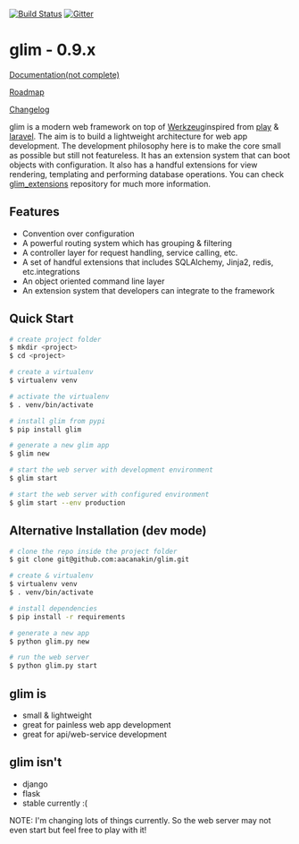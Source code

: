 [![Build
Status](https://travis-ci.org/aacanakin/glim.svg)](https://travis-ci.org/aacanakin/glim) [![Gitter](https://badges.gitter.im/Join%20Chat.svg)](https://gitter.im/aacanakin/glim?utm_source=badge&utm_medium=badge&utm_campaign=pr-badge&utm_content=badge)

glim - 0.9.x
============

[Documentation(not complete)](http://glim.readme.io)

[Roadmap](http://glim.readme.io/v0.8.6/docs/roadmap)

[Changelog](https://github.com/aacanakin/glim/blob/master/CHANGELOG.md)

glim is a modern web framework on top of [Werkzeug](http://werkzeug.pocoo.org/)inspired from [play](https://www.playframework.com/) & [laravel](http://laravel.com/). The aim is to build a lightweight architecture for web app development. The development philosophy here is to make the core small as possible but still not featureless. It has an extension system that can boot objects with configuration. It also has a handful extensions for view rendering, templating and performing database operations. You can check [glim_extensions](https://github.com/aacanakin/glim-extensions) repository for much more information.

Features
--------
- Convention over configuration
- A powerful routing system which has grouping & filtering
- A controller layer for request handling, service calling, etc.
- A set of handful extensions that includes SQLAlchemy, Jinja2, redis, etc.integrations
- An object oriented command line layer
- An extension system that developers can integrate to the framework

Quick Start
-----------
```sh
# create project folder
$ mkdir <project>
$ cd <project>

# create a virtualenv
$ virtualenv venv

# activate the virtualenv
$ . venv/bin/activate

# install glim from pypi
$ pip install glim

# generate a new glim app
$ glim new

# start the web server with development environment
$ glim start

# start the web server with configured environment
$ glim start --env production
```

Alternative Installation (dev mode)
-----------------------------------
```sh
# clone the repo inside the project folder
$ git clone git@github.com:aacanakin/glim.git

# create & virtualenv
$ virtualenv venv
$ . venv/bin/activate

# install dependencies
$ pip install -r requirements

# generate a new app
$ python glim.py new

# run the web server
$ python glim.py start
```

glim is
-------
- small & lightweight
- great for painless web app development
- great for api/web-service development

glim isn't
----------
- django
- flask
- stable currently :(

NOTE: I'm changing lots of things currently. So the web server may not even start but feel free to play with it!
